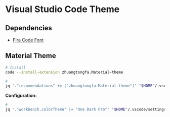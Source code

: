# Visual Studio Code Theme

## Dependencies

- [Fira Code Font](/fira-code-font.md)

## Material Theme

```sh
# Install
code --install-extension zhuangtongfa.Material-theme

#
jq '."recommendations" += ["zhuangtongfa.Material-theme"]' "$HOME"/.vscode/extensions.json | sponge "$HOME"/.vscode/extensions.json
```

**Configuration:**

```sh
#
jq '."workbench.colorTheme" |= "One Dark Pro"' "$HOME"/.vscode/settings.json | sponge "$HOME"/.vscode/settings.json
```
